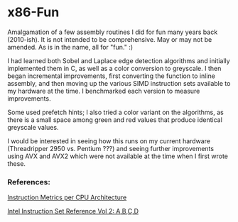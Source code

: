 # x86-Fun
Amalgamation of a few assembly routines I did for fun many years back (2010-ish). It is not intended to be comprehensive. May or may not be amended. As is in the name, all for "fun." :)

I had learned both Sobel and Laplace edge detection algorithms and initially implemented them in C, as well as a color conversion to greyscale. I then began incremental improvements, first converting the function to inline assembly, and then moving up the various SIMD instruction sets available to my hardware at the time. I benchmarked each version to measure improvements.

Some used prefetch hints; I also tried a color variant on the algorithms, as there is a small space among green and red values that produce identical greyscale values.

I would be interested in seeing how this runs on my current hardware (Threadripper 2950 vs. Pentium ???) and seeing further improvements using AVX and AVX2 which were not available at the time when I first wrote these.

### References:

[Instruction Metrics per CPU Architecture](http://agner.org/optimize/instruction_tables.pdf)

[Intel Instruction Set Reference Vol 2: A,B,C,D](https://www.intel.com/content/dam/www/public/us/en/documents/manuals/64-ia-32-architectures-software-developer-instruction-set-reference-manual-325383.pdf)
